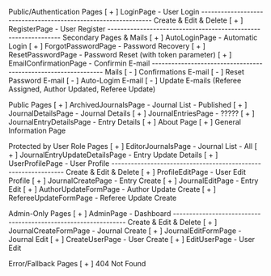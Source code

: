 Public/Authentication Pages
[ + ] LoginPage - User Login
--------------------------------------------------------------- Create & Edit & Delete
[ + ] RegisterPage - User Register
--------------------------------------------------------------- Secondary Pages & Mails
[ + ] AutoLoginPage - Automatic Login
[ + ] ForgotPasswordPage - Password Recovery
[ + ] ResetPasswordPage - Password Reset (with token parameter)
[ + ] EmailConfirmationPage - Confirmin  E-mail
--------------------------------------------------------------- Mails
[ - ] Confirmations E-mail
[ - ] Reset Password E-mail
[ - ] Auto-Logim E-mail
[ - ] Update E-mails (Referee Assigned, Author Updated, Referee Update)

Public Pages
[ + ] ArchivedJournalsPage - Journal List - Published
[ + ] JournalDetailsPage - Journal Details
[ + ] JournalEntriesPage - ?????
[ + ] JournalEntryDetailsPage - Entry Details
[ + ] About Page
[ + ] General Information Page

Protected by User Role Pages
[ + ] EditorJournalsPage - Journal List - All
[ + ] JournalEntryUpdateDetailsPage - Entry Update Details
[ + ] UserProfilePage - User Profile
--------------------------------------------------------------- Create & Edit & Delete
[ + ] ProfileEditPage - User Edit Profile
[ + ] JournalCreatePage - Entry Create
[ + ] JournalEditPage - Entry Edit
[ + ] AuthorUpdateFormPage - Author Update Create
[ + ] RefereeUpdateFormPage - Referee Update Create

Admin-Only Pages
[ + ] AdminPage - Dashboard
--------------------------------------------------------------- Create & Edit & Delete
[ + ] JournalCreateFormPage - Journal Create
[ + ] JournalEditFormPage - Journal Edit
[ + ] CreateUserPage - User Create
[ + ] EditUserPage - User Edit

Error/Fallback Pages
[ + ] 404 Not Found
